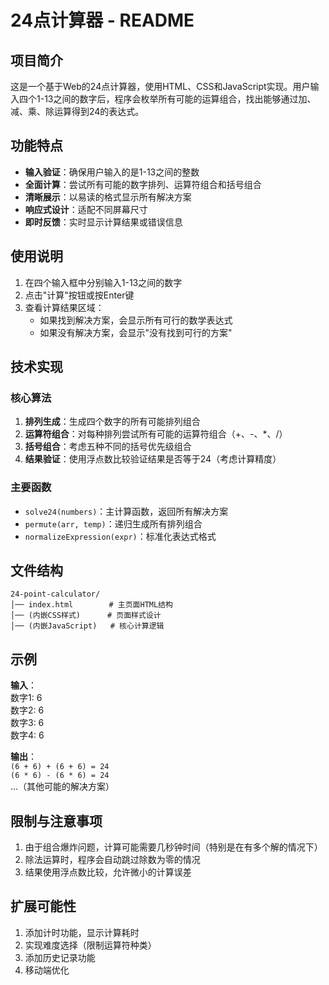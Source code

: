 # 24点计算器 - README

## 项目简介

这是一个基于Web的24点计算器，使用HTML、CSS和JavaScript实现。用户输入四个1-13之间的数字后，程序会枚举所有可能的运算组合，找出能够通过加、减、乘、除运算得到24的表达式。

## 功能特点

- **输入验证**：确保用户输入的是1-13之间的整数
- **全面计算**：尝试所有可能的数字排列、运算符组合和括号组合
- **清晰展示**：以易读的格式显示所有解决方案
- **响应式设计**：适配不同屏幕尺寸
- **即时反馈**：实时显示计算结果或错误信息

## 使用说明

1. 在四个输入框中分别输入1-13之间的数字
2. 点击"计算"按钮或按Enter键
3. 查看计算结果区域：
   - 如果找到解决方案，会显示所有可行的数学表达式
   - 如果没有解决方案，会显示"没有找到可行的方案"

## 技术实现

### 核心算法

1. **排列生成**：生成四个数字的所有可能排列组合
2. **运算符组合**：对每种排列尝试所有可能的运算符组合（+、-、*、/）
3. **括号组合**：考虑五种不同的括号优先级组合
4. **结果验证**：使用浮点数比较验证结果是否等于24（考虑计算精度）

### 主要函数

- `solve24(numbers)`：主计算函数，返回所有解决方案
- `permute(arr, temp)`：递归生成所有排列组合
- `normalizeExpression(expr)`：标准化表达式格式

## 文件结构

```
24-point-calculator/
│── index.html        # 主页面HTML结构
│── (内嵌CSS样式)      # 页面样式设计
│── (内嵌JavaScript)   # 核心计算逻辑
```

## 示例

**输入**：  
数字1: 6  
数字2: 6  
数字3: 6  
数字4: 6  

**输出**：  
`(6 + 6) + (6 + 6) = 24`  
`(6 * 6) - (6 * 6) = 24`  
...（其他可能的解决方案）

## 限制与注意事项

1. 由于组合爆炸问题，计算可能需要几秒钟时间（特别是在有多个解的情况下）
2. 除法运算时，程序会自动跳过除数为零的情况
3. 结果使用浮点数比较，允许微小的计算误差

## 扩展可能性

1. 添加计时功能，显示计算耗时
2. 实现难度选择（限制运算符种类）
3. 添加历史记录功能
4. 移动端优化
